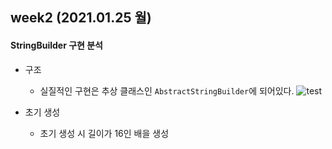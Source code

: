 ## week2 (2021.01.25 월)
#### StringBuilder 구현 분석
- 구조
    - 실질적인 구현은 추상 클래스인 `AbstractStringBuilder`에 되어있다.
![test](https://user-images.githubusercontent.com/60383031/105724767-8e642800-5f6b-11eb-9661-a82f14995587.png)
      
- 초기 생성
    - 초기 생성 시 길이가 16인 배을 생성
  
